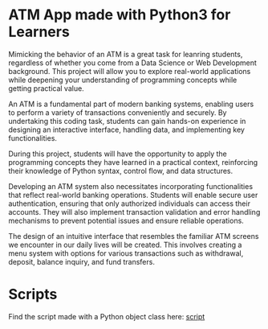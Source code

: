 # ATM App made with Python3 for Learners

Mimicking the behavior of an ATM is a great task for leanring students, regardless of whether you come from a Data Science or Web Development background. This project will allow you to explore real-world applications while deepening your understanding of programming concepts while getting practical value.

An ATM is a fundamental part of modern banking systems, enabling users to perform a variety of transactions conveniently and securely. By undertaking this coding task, students can gain hands-on experience in designing an interactive interface, handling data, and implementing key functionalities.

During this project, students will have the opportunity to apply the programming concepts they have learned in a practical context, reinforcing their knowledge of Python syntax, control flow, and data structures.

Developing an ATM system also necessitates incorporating functionalities that reflect real-world banking operations. Students will enable secure user authentication, ensuring that only authorized individuals can access their accounts. They will also implement transaction validation and error handling mechanisms to prevent potential issues and ensure reliable operations.

The design of an intuitive interface that resembles the familiar ATM screens we encounter in our daily lives will be created. This involves creating a menu system with options for various transactions such as withdrawal, deposit, balance inquiry, and fund transfers.

# Scripts

Find the script made with a Python object class here: [script](scripts/ATM_class.py)
